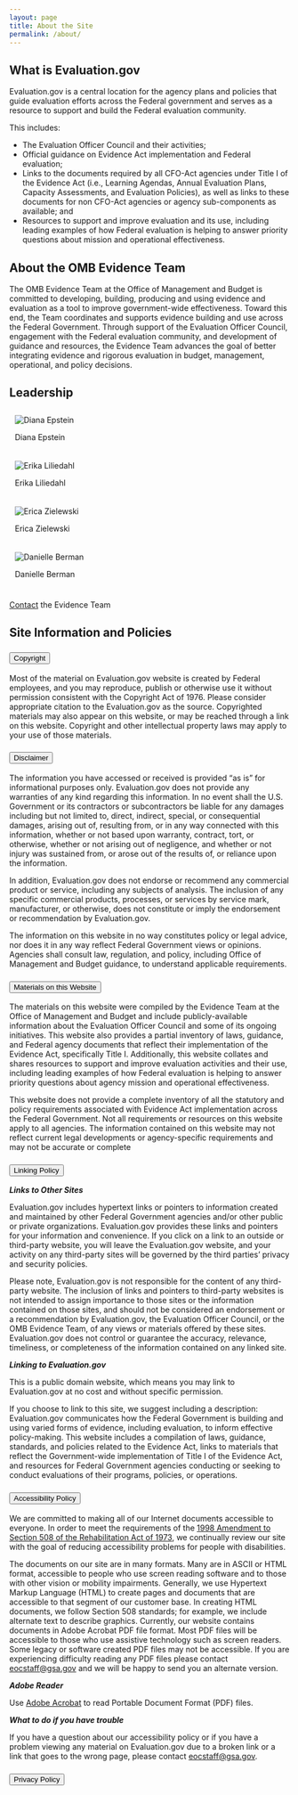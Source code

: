 ```yaml
---
layout: page
title: About the Site
permalink: /about/
---
```


<section class="grid-container padding-left-0 padding-right-1">
<h2>What is Evaluation.gov</h2>
<p>Evaluation.gov is a central location for the agency plans and policies that guide evaluation efforts across the Federal government and serves as a resource to support and build the Federal evaluation community.</p>
        <p>This includes:</p>
        <ul>
            <li>The Evaluation Officer Council and their activities;</li>
            <li>Official guidance on Evidence Act implementation and Federal evaluation;</li>
            <li>Links to the documents required by all CFO-Act agencies under Title I of the Evidence Act (i.e., Learning Agendas, Annual Evaluation Plans, Capacity Assessments, and Evaluation Policies), as well as links to these documents for non CFO-Act agencies or agency sub-components as available; and</li>
            <li>Resources to support and improve evaluation and its use, including leading examples of how Federal evaluation is helping to answer priority questions about mission and operational effectiveness.</li>
        </ul>
<h2>About the OMB Evidence Team</h2>
    The OMB Evidence Team at the Office of Management and Budget is committed to developing, building, producing and using evidence and evaluation as a tool to improve government-wide effectiveness. Toward this end, the Team coordinates and supports evidence building and use across the Federal Government. Through support of the Evaluation Officer Council, engagement with the Federal evaluation community, and development of guidance and resources, the Evidence Team advances the goal of better integrating evidence and rigorous evaluation in budget, management, operational, and policy decisions. <br />

<div class="grid-container padding-left-0">
            <h2 class="font-sans-lg">Leadership</h2>
            <div class="usa-graphic-list__row grid-row grid-gap padding-top-0">
                <div class="tablet:grid-col-6 container" style="padding:10px;">
                        <div class="left">
                            <img class="photo" src="{{site.baseurl}}/assets/images/logo-omb.png" alt="Diana Epstein">
                        </div>
                        <div class="right">
                            <p><span class="name">Diana Epstein</span></p>
                        </div>
                </div>
                <div class="tablet:grid-col-6 container" style="padding:10px;">
                        <div class="left">
                            <img class="photo" src="{{site.baseurl}}/assets/images/logo-omb.png" alt="Erika Liliedahl">
                        </div>
                        <div class="right">
                            <p><span class="name">Erika Liliedahl</span></p>
                        </div>
                </div>
                </div>
                <div class="usa-graphic-list__row grid-row grid-gap padding-top-0">
                <div class="tablet:grid-col-6 container" style="padding:10px;">
                        <div class="left">
                            <img class="photo" src="{{site.baseurl}}/assets/images/logo-omb.png" alt="Erica Zielewski">
                        </div>
                        <div class="right">
                            <p><span class="name">Erica Zielewski</span></p>
                        </div>
                </div>
                <div class="tablet:grid-col-6 container" style="padding:10px;">
                        <div class="left">
                            <img class="photo" src="{{site.baseurl}}/assets/images/logo-omb.png" alt="Danielle Berman">
                        </div>
                        <div class="right">
                            <p><span class="name">Danielle Berman</span></p>
                        </div>
                </div>
            </div>
        </div>
    <p><a href="mailto:evidence@omb.eop.gov">Contact</a> the Evidence Team</p>
<h2>Site Information and Policies</h2>

<div class="usa-accordion usa-accordion--bordered">
      <!-- Use the accurate heading level to maintain the document outline -->
      <h3 class="usa-accordion__heading">
        <button class="usa-accordion__button" aria-expanded="false" aria-controls="b-a1">
          Copyright
        </button>
      </h3>
      <div id="b-a1" class="usa-accordion__content">
        <p>Most of the material on Evaluation.gov website is created by Federal employees, and you may reproduce, publish or otherwise use it without permission consistent with the Copyright Act of 1976. Please consider appropriate citation to the Evaluation.gov as the source. Copyrighted materials may also appear on this website, or may be reached through a link on this website. Copyright and other intellectual property laws may apply to your use of those materials.</p>
      </div>
      <!-- Use the accurate heading level to maintain the document outline -->
      <h3 class="usa-accordion__heading">
        <button class="usa-accordion__button" aria-expanded="false" aria-controls="b-a2">
         Disclaimer
        </button>
      </h3>
      <div id="b-a2" class="usa-accordion__content">
        <p>The information you have accessed or received is provided “as is” for informational purposes only. Evaluation.gov does not provide any warranties of any kind regarding this information. In no event shall the U.S. Government or its contractors or subcontractors be liable for any damages including but not limited to, direct, indirect, special, or consequential damages, arising out of, resulting from, or in any way connected with this information, whether or not based upon warranty, contract, tort, or otherwise, whether or not arising out of negligence, and whether or not injury was sustained from, or arose out of the results of, or reliance upon the information.</p>
        <p>In addition, Evaluation.gov does not endorse or recommend any commercial product or service, including any subjects of analysis. The inclusion of any specific commercial products, processes, or services by service mark, manufacturer, or otherwise, does not constitute or imply the endorsement or recommendation by Evaluation.gov.</p>
        <p>The information on this website in no way constitutes policy or legal advice, nor does it in any way reflect Federal Government views or opinions. Agencies shall consult law, regulation, and policy, including Office of Management and Budget guidance, to understand applicable requirements.</p>
      </div>
      <!-- Use the accurate heading level to maintain the document outline -->
      <h3 class="usa-accordion__heading">
        <button class="usa-accordion__button" aria-expanded="false" aria-controls="b-a3">
          Materials on this Website
        </button>
      </h3>
      <div id="b-a3" class="usa-accordion__content">
        <p>The materials on this website were compiled by the Evidence Team at the Office of Management and Budget and include publicly-available information about the Evaluation Officer Council and some of its ongoing initiatives. This website also provides a partial inventory of laws, guidance, and Federal agency documents that reflect their implementation of the Evidence Act, specifically Title I. Additionally, this website collates and shares resources to support and improve evaluation activities and their use, including leading examples of how Federal evaluation is helping to answer priority questions about agency mission and operational effectiveness.</p>
        <p>This website does not provide a complete inventory of all the statutory and policy requirements associated with Evidence Act implementation across the Federal Government. Not all requirements or resources on this website apply to all agencies. The information contained on this website may not reflect current legal developments or agency-specific requirements and may not be accurate or complete</p>
      </div>
      <!-- Use the accurate heading level to maintain the document outline -->
      <h3 class="usa-accordion__heading">
        <button class="usa-accordion__button" aria-expanded="false" aria-controls="b-a4">
          Linking Policy
        </button>
      </h3>
      <div id="b-a4" class="usa-accordion__content">
        <p><strong><em>Links to Other Sites</em></strong></p> 
        <p>Evaluation.gov includes hypertext links or pointers to information created and maintained by other Federal Government agencies and/or other public or private organizations. Evaluation.gov provides these links and pointers for your information and convenience. If you click on a link to an outside or third-party website, you will leave the Evaluation.gov website, and your activity on any third-party sites will be governed by the third parties’ privacy and security policies.</p>
        <p>Please note, Evaluation.gov is not responsible for the content of any third-party website. The inclusion of links and pointers to third-party websites is not intended to assign importance to those sites or the information contained on those sites, and should not be considered an endorsement or a recommendation by Evaluation.gov, the Evaluation Officer Council, or the OMB Evidence Team, of any views or materials offered by these sites. Evaluation.gov does not control or guarantee the accuracy, relevance, timeliness, or completeness of the information contained on any linked site.</p>
        <p><strong><em>Linking to Evaluation.gov</em></strong></p>
        <p>This is a public domain website, which means you may link to Evaluation.gov at no cost and without specific permission.</p>
        <p>If you choose to link to this site, we suggest including a description: Evaluation.gov communicates how the Federal Government is building and using varied forms of evidence, including evaluation, to inform effective policy-making.  This website includes a compilation of laws, guidance, standards, and policies related to the Evidence Act, links to materials that reflect the Government-wide implementation of Title I of the Evidence Act, and resources for Federal Government agencies conducting or seeking to conduct evaluations of their programs, policies, or operations.</p>
      </div>
      <!-- Use the accurate heading level to maintain the document outline -->
      <h3 class="usa-accordion__heading">
        <button class="usa-accordion__button" aria-expanded="false" aria-controls="b-a5">
          Accessibility Policy
        </button>
      </h3>
      <div id="b-a5" class="usa-accordion__content">
        <p>We are committed to making all of our Internet documents accessible to everyone. In order to meet the requirements of the <a href="https://www.section508.gov/manage/laws-and-policies">1998 Amendment to Section 508 of the Rehabilitation Act of 1973</a>, we continually review our site with the goal of reducing accessibility problems for people with disabilities.</p>
        <p>The documents on our site are in many formats. Many are in ASCII or HTML format, accessible to people who use screen reading software and to those with other vision or mobility impairments. Generally, we use Hypertext Markup Language (HTML) to create pages and documents that are accessible to that segment of our customer base. In creating HTML documents, we follow Section 508 standards; for example, we include alternate text to describe graphics. Currently, our website contains documents in Adobe Acrobat PDF file format. Most PDF files will be accessible to those who use assistive technology such as screen readers. Some legacy or software created PDF files may not be accessible. If you are experiencing difficulty reading any PDF files please contact <a href="mailto:eocstaff@gsa.gov">eocstaff@gsa.gov</a> and we will be happy to send you an alternate version.</p>
        <p><strong><em>Adobe Reader</em></strong></p>
        <p>Use <a href="https://acrobat.adobe.com/us/en/acrobat.html#50enu">Adobe Acrobat</a> to read Portable Document Format (PDF) files.</p>
        <p><strong><em>What to do if you have trouble</em></strong></p>
        <p>If you have a question about our accessibility policy or if you have a problem viewing any material on Evaluation.gov due to a broken link or a link that goes to the wrong page, please contact <a href="mailto:eocstaff@gsa.gov">eocstaff@gsa.gov</a>.</p>
      </div>
      <!-- Use the accurate heading level to maintain the document outline -->
      <h3 class="usa-accordion__heading">
        <button class="usa-accordion__button" aria-expanded="false" aria-controls="b-a6">
          Privacy Policy
        </button>
      </h3>
      <div id="b-a6" class="usa-accordion__content">
        <p></p>
      </div> 
</div>
</section>
